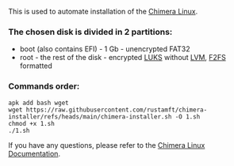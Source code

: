 This is used to automate installation of the [Chimera Linux](https://chimera-linux.org).

### The chosen disk is divided in 2 partitions:
- boot (also contains EFI) - 1 Gb - unencrypted FAT32
- root - the rest of the disk - encrypted [LUKS](https://en.wikipedia.org/wiki/Linux_Unified_Key_Setup) without [LVM](https://en.wikipedia.org/wiki/Logical_volume_management), [F2FS](https://en.wikipedia.org/wiki/F2FS) formatted

### Commands order:
```
apk add bash wget
wget https://raw.githubusercontent.com/rustamft/chimera-installer/refs/heads/main/chimera-installer.sh -O 1.sh
chmod +x 1.sh
./1.sh
```

If you have any questions, please refer to the [Chimera Linux Documentation](https://chimera-linux.org/docs).
